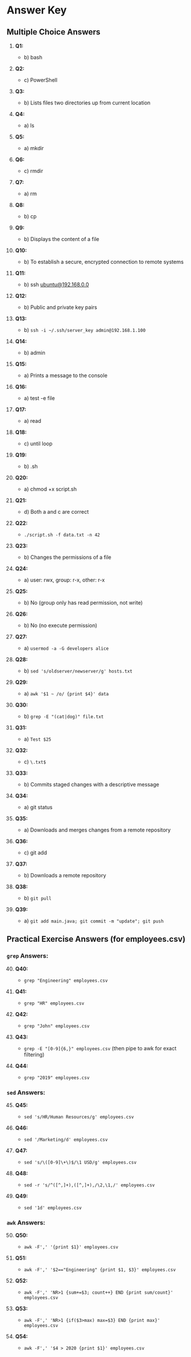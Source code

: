 # Answer Key

## Multiple Choice Answers

1. **Q1:** 
   - b) bash

2. **Q2:** 
   - c) PowerShell

3. **Q3:** 
   - b) Lists files two directories up from current location

4. **Q4:** 
   - a) ls

5. **Q5:** 
   - a) mkdir

6. **Q6:** 
   - c) rmdir

7. **Q7:** 
   - a) rm

8. **Q8:** 
   - b) cp

9. **Q9:** 
   - b) Displays the content of a file

10. **Q10:** 
    - b) To establish a secure, encrypted connection to remote systems

11. **Q11:** 
    - b) ssh ubuntu@192.168.0.0

12. **Q12:** 
    - b) Public and private key pairs

13. **Q13:** 
    - b) `ssh -i ~/.ssh/server_key admin@192.168.1.100`

14. **Q14:** 
    - b) admin

15. **Q15:** 
    - a) Prints a message to the console

16. **Q16:** 
    - a) test -e file

17. **Q17:** 
    - a) read

18. **Q18:** 
    - c) until loop

19. **Q19:** 
    - b) .sh

20. **Q20:** 
    - a) chmod +x script.sh

21. **Q21:** 
    - d) Both a and c are correct

22. **Q22:** 
    - `./script.sh -f data.txt -n 42`

23. **Q23:** 
    - b) Changes the permissions of a file

24. **Q24:** 
    - a) user: rwx, group: r-x, other: r-x

25. **Q25:** 
    - b) No (group only has read permission, not write)

26. **Q26:** 
    - b) No (no execute permission)

27. **Q27:** 
    - a) `usermod -a -G developers alice`

28. **Q28:** 
    - b) `sed 's/oldserver/newserver/g' hosts.txt`

29. **Q29:** 
    - a) `awk '$1 ~ /o/ {print $4}' data`

30. **Q30:** 
    - b) `grep -E "(cat|dog)" file.txt`

31. **Q31:** 
    - a) `Test $25`

32. **Q32:** 
    - c) `\.txt$`

33. **Q33:** 
    - b) Commits staged changes with a descriptive message

34. **Q34:** 
    - a) git status

35. **Q35:** 
    - a) Downloads and merges changes from a remote repository

36. **Q36:** 
    - c) git add

37. **Q37:** 
    - b) Downloads a remote repository

38. **Q38:** 
    - b) `git pull`

39. **Q39:** 
    - a) `git add main.java; git commit -m "update"; git push`

## Practical Exercise Answers (for employees.csv)

### `grep` Answers:
40. **Q40:** 
    - `grep "Engineering" employees.csv`

41. **Q41:** 
    - `grep "HR" employees.csv`

42. **Q42:** 
    - `grep "John" employees.csv`

43. **Q43:** 
    - `grep -E "[0-9]{6,}" employees.csv` (then pipe to awk for exact filtering)

44. **Q44:** 
    - `grep "2019" employees.csv`

### `sed` Answers:
45. **Q45:** 
    - `sed 's/HR/Human Resources/g' employees.csv`

46. **Q46:** 
    - `sed '/Marketing/d' employees.csv`

47. **Q47:** 
    - `sed 's/\([0-9]\+\)$/\1 USD/g' employees.csv`

48. **Q48:** 
    - `sed -r 's/^([^,]+),([^,]+),/\2,\1,/' employees.csv`

49. **Q49:** 
    - `sed '1d' employees.csv`

### `awk` Answers:
50. **Q50:** 
    - `awk -F',' '{print $1}' employees.csv`

51. **Q51:** 
    - `awk -F',' '$2=="Engineering" {print $1, $3}' employees.csv`

52. **Q52:** 
    - `awk -F',' 'NR>1 {sum+=$3; count++} END {print sum/count}' employees.csv`

53. **Q53:** 
    - `awk -F',' 'NR>1 {if($3>max) max=$3} END {print max}' employees.csv`

54. **Q54:** 
    - `awk -F',' '$4 > 2020 {print $1}' employees.csv`
